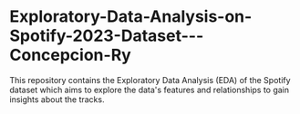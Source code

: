 # Exploratory-Data-Analysis-on-Spotify-2023-Dataset---Concepcion-Ry
This repository contains the Exploratory Data Analysis (EDA) of the Spotify dataset which aims to explore the data's features and relationships to gain insights about the tracks.
